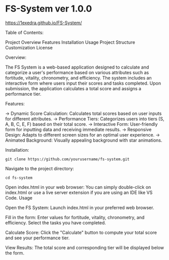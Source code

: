 # FS-System ver 1.0.0


https://1exedra.github.io/FS-System/


Table of Contents:

Project Overview
Features
Installation
Usage
Project Structure
Customization
License

Overview:

The FS System is a web-based application designed to calculate and categorize a user's performance based on various attributes such as fortitude, vitality, chronometry, and efficiency. The system includes an interactive form where users input their scores and tasks completed. Upon submission, the application calculates a total score and assigns a performance tier.

Features:

-> Dynamic Score Calculation: Calculates total scores based on user inputs for different attributes.
-> Performance Tiers: Categorizes users into tiers (S, A, B, C, E, F) based on their total score.
-> Interactive Form: User-friendly form for inputting data and receiving immediate results.
-> Responsive Design: Adapts to different screen sizes for an optimal user experience.
-> Animated Background: Visually appealing background with star animations.

Installation:

```git clone https://github.com/yourusername/fs-system.git```

Navigate to the project directory:

```cd fs-system```

Open index.html in your web browser:
You can simply double-click on index.html or use a live server extension if you are using an IDE like VS Code.
Usage

Open the FS System:
Launch index.html in your preferred web browser.

Fill in the form:
Enter values for fortitude, vitality, chronometry, and efficiency. Select the tasks you have completed.

Calculate Score:
Click the "Calculate" button to compute your total score and see your performance tier.

View Results:
The total score and corresponding tier will be displayed below the form.
